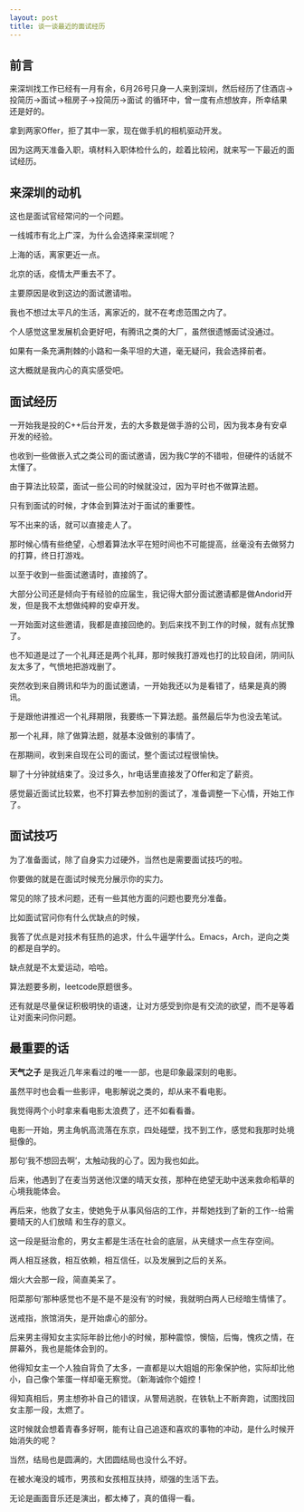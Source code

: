```yaml
---
layout: post
title: 谈一谈最近的面试经历
---
```


## 前言

来深圳找工作已经有一月有余，6月26号只身一人来到深圳，然后经历了住酒店->投简历->面试->租房子->投简历->面试 的循环中，曾一度有点想放弃，所幸结果还是好的。

拿到两家Offer，拒了其中一家，现在做手机的相机驱动开发。

因为这两天准备入职，填材料入职体检什么的，趁着比较闲，就来写一下最近的面试经历。

## 来深圳的动机

这也是面试官经常问的一个问题。

一线城市有北上广深，为什么会选择来深圳呢？

上海的话，离家更近一点。

北京的话，疫情太严重去不了。

主要原因是收到这边的面试邀请啦。

我也不想过太平凡的生活，离家近的，就不在考虑范围之内了。

个人感觉这里发展机会更好吧，有腾讯之类的大厂，虽然很遗憾面试没通过。

如果有一条充满荆棘的小路和一条平坦的大道，毫无疑问，我会选择前者。

这大概就是我内心的真实感受吧。

## 面试经历

一开始我是投的C++后台开发，去的大多数是做手游的公司，因为我本身有安卓开发的经验。

也收到一些做嵌入式之类公司的面试邀请，因为我C学的不错啦，但硬件的话就不太懂了。

由于算法比较菜，面试一些公司的时候就没过，因为平时也不做算法题。

只有到面试的时候，才体会到算法对于面试的重要性。

写不出来的话，就可以直接走人了。

那时候心情有些绝望，心想着算法水平在短时间也不可能提高，丝毫没有去做努力的打算，终日打游戏。

以至于收到一些面试邀请时，直接鸽了。

大部分公司还是倾向于有经验的应届生，我记得大部分面试邀请都是做Andorid开发，但是我不太想做纯粹的安卓开发。

一开始面对这些邀请，我都是直接回绝的。到后来找不到工作的时候，就有点犹豫了。

也不知道是过了一个礼拜还是两个礼拜，那时候我打游戏也打的比较自闭，阴间队友太多了，气愤地把游戏删了。

突然收到来自腾讯和华为的面试邀请，一开始我还以为是看错了，结果是真的腾讯。

于是跟他讲推迟一个礼拜期限，我要练一下算法题。虽然最后华为也没去笔试。

那一个礼拜，除了做算法题，就基本没做别的事情了。

在那期间，收到来自现在公司的面试，整个面试过程很愉快。

聊了十分钟就结束了。没过多久，hr电话里直接发了Offer和定了薪资。

感觉最近面试比较累，也不打算去参加别的面试了，准备调整一下心情，开始工作了。

## 面试技巧

为了准备面试，除了自身实力过硬外，当然也是需要面试技巧的啦。

你要做的就是在面试时候充分展示你的实力。

常见的除了技术问题，还有一些其他方面的问题也要充分准备。

比如面试官问你有什么优缺点的时候，

我答了优点是对技术有狂热的追求，什么牛逼学什么。Emacs，Arch，逆向之类的都是自学的。

缺点就是不太爱运动，哈哈。

算法题要多刷，leetcode原题很多。

还有就是尽量保证积极明快的语速，让对方感受到你是有交流的欲望，而不是等着让对面来问你问题。

## 最重要的话

**天气之子** 是我近几年来看过的唯一一部，也是印象最深刻的电影。

虽然平时也会看一些影评，电影解说之类的，却从来不看电影。

我觉得两个小时拿来看电影太浪费了，还不如看看番。

电影一开始，男主角帆高流落在东京，四处碰壁，找不到工作，感觉和我那时处境挺像的。

那句‘我不想回去啊’，太触动我的心了。因为我也如此。

后来，他遇到了在麦当劳送他汉堡的晴天女孩，那种在绝望无助中送来救命稻草的心境我能体会。

再后来，他救了女主，使她免于从事风俗店的工作，并帮她找到了新的工作--给需要晴天的人们放晴 和生存的意义。

这一段是挺治愈的，男女主都是生活在社会的底层，从夹缝求一点生存空间。

两人相互拯救，相互依赖，相互信任，以及发展到之后的关系。

烟火大会那一段，简直美呆了。

阳菜那句‘那种感觉也不是不是不是没有’的时候，我就明白两人已经暗生情愫了。

送戒指，旅馆消失，是开始虐心的部分。

后来男主得知女主实际年龄比他小的时候，那种震惊，懊恼，后悔，愧疚之情，在屏幕外，我也是能体会到的。

他得知女主一个人独自背负了太多，一直都是以大姐姐的形象保护他，实际却比他小，自己像个笨蛋一样却毫无察觉。（新海诚你个姐控！

得知真相后，男主想弥补自己的错误，从警局逃脱，在铁轨上不断奔跑，试图找回女主那一段，太燃了。

这时候就会想着青春多好啊，能有让自己追逐和喜欢的事物的冲动，是什么时候开始消失的呢？

当然，结局也是圆满的，大团圆结局也没什么不好。

在被水淹没的城市，男孩和女孩相互扶持，顽强的生活下去。

无论是画面音乐还是演出，都太棒了，真的值得一看。



